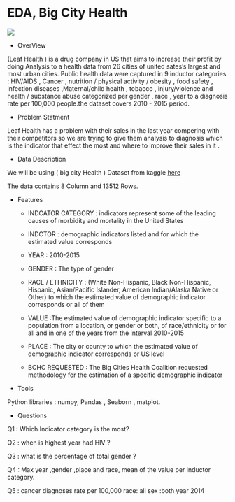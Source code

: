 

#  EDA, Big City Health 

 ![](image/IMG_1253.png)

                                                                                                                                                                                                                                                                                                                                 
 - OverView 

(Leaf Health ) is a drug company in US that aims to increase their profit by doing Analysis to a health data from 26 cities of united sates’s largest and most urban cities. Public health data were captured in 9 inductor categories : HIV/AIDS , Cancer , nutrition / physical activity / obesity , food safety , infection diseases ,Maternal/child health , tobacco , injury/violence and health / substance abuse categorized per gender , race , year to a diagnosis rate per 100,000 people.the dataset covers  2010 - 2015 period.

- Problem Statment 

Leaf Health   has a problem with their sales in the last year compering with their competitors  so we are trying to give them analysis to diagnosis which is the indicator that effect the most and where to improve their sales in it .


- Data Description 

We will be using ( big city Health ) Dataset from kaggle [here]( https://www.kaggle.com/noordeen/big-city-health-data/code)

The data contains 8  Column and  13512 Rows.

- Features 

  - INDCATOR CATEGORY :  indicators represent some of the leading causes of morbidity and mortality in the United States

  - INDCTOR : demographic indicators listed and for which the estimated value corresponds

  - YEAR :  2010-2015

  - GENDER : The type of gender

  - RACE / ETHNICITY :  (White Non-Hispanic, Black Non-Hispanic, Hispanic, Asian/Pacific Islander, American Indian/Alaska Native or Other) to which the estimated value of demographic indicator corresponds or all of them

  - VALUE :The estimated value of demographic indicator specific to a population from a location, or gender or both, of race/ethnicity or for all and in one of the years from the interval 2010-2015

  - PLACE : The city or county to which the estimated value of demographic indicator corresponds or US level 
  
  - BCHC REQUESTED : The Big Cities Health Coalition requested methodology for the estimation of a specific demographic indicator



- Tools 

Python libraries : numpy, Pandas , Seaborn , matplot.
 
- Questions 
 
Q1 : Which Indicator category is the most?

Q2 : when is highest year had HIV ?

Q3 : what is the percentage of total gender ?

Q4 : Max year ,gender ,place and race, mean of the value per inductor category.

Q5 : cancer diagnoses rate per 100,000 race: all sex :both year 2014
